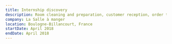 ```yaml
---
title: Internship discovery
description: Room cleaning and preparation, customer reception, order taking and room services.
company: La Salle à manger
location: Boulogne-Billancourt, France
startDate: April 2018
endDate: April 2018
---
```

